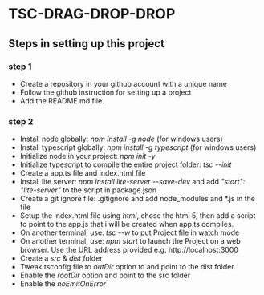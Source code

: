 # TSC-DRAG-DROP-DROP

## Steps in setting up this project

### step 1
- Create a repository in your github account with a unique name
- Follow the github instruction for setting up a project
- Add the README.md file.

### step 2
- Install node globally: *npm install -g node* (for windows users)
- Install typescript globally: *npm install -g typescript* (for windows users)
- Initialize node in your project: *npm init -y*
- Initialize typescript to compile the entire project folder:  *tsc --init*
- Create a app.ts file and index.html file
- Install lite server: *npm install lite-server --save-dev* and add *"start": "lite-server"* to the script in package.json
- Create a git ignore file: .gitignore and add node_modules and *.js in the file
- Setup the index.html file using *html*, chose the html 5, then add a script to point to the app.js that i will be created when app.ts compiles.
- On another terminal, use: *tsc --w* to put Project file in watch mode
- On another terminal, use: *npm start* to launch the Project on a web browser. Use the URL address provided e.g. http://localhost:3000
- Create a *src* & *dist* folder
- Tweak tsconfig file to *outDir* option to and point to the dist folder.
- Enable the *rootDir* option and point to the src folder
- Enable the *noEmitOnError*


